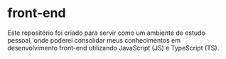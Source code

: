 # front-end
Este repositório foi criado para servir como um ambiente de estudo pessoal, onde poderei consolidar meus conhecimentos em desenvolvimento front-end utilizando JavaScript (JS) e TypeScript (TS).
